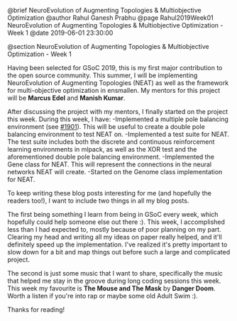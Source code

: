 @brief NeuroEvolution of Augmenting Topologies & Multiobjective Optimization
@author Rahul Ganesh Prabhu
@page Rahul2019Week01 NeuroEvolution of Augmenting Topologies & Multiobjective Optimization - Week 1
@date 2019-06-01 23:30:00

@section NeuroEvolution of Augmenting Topologies & Multiobjective Optimization - Week 1

Having been selected for GSoC 2019, this is my first major contribution to the open source community. This summer, I will be implementing NeuroEvolution of Augmenting Topologies (NEAT) as well as the framework for multi-objective optimization in ensmallen. My mentors for this project will be **Marcus Edel** and **Manish Kumar**.

After discussing the project with my mentors, I finally started on the project this week. During this week, I have:
-Implemented a multiple pole balancing environment (see [#1901](https://github.com/mlpack/mlpack/pull/1901#pullrequestreview-242319420)). This will be useful to create a double pole balancing environment to test NEAT on.
-Implemented a test suite for NEAT. The test suite includes both the discrete and continuous reinforcement learning environments in mlpack, as well as the XOR test and the aforementioned double pole balancing environment.
-Implemented the Gene class for NEAT. This will represent the connections in the neural networks NEAT will create.
-Started on the Genome class implementation for NEAT.

To keep writing these blog posts interesting for me (and hopefully the readers too!), I want to include two things in all my blog posts.

The first being something I learn from being in GSoC every week, which hopefully could help someone else out there :). This week, I accomplished less than I had expected to, mostly because of poor planning on my part. Clearing my head and writing all my ideas on paper really helped, and it'll definitely speed up the implementation. I've realized it's pretty important to slow down for a bit and map things out before such a large and complicated project.

The second is just some music that I want to share, specifically the music that helped me stay in the groove during long coding sessions this week. This week my favourite is **The Mouse and The Mask** by **Danger Doom**. Worth a listen if you're into rap or maybe some old Adult Swim :).

Thanks for reading!
